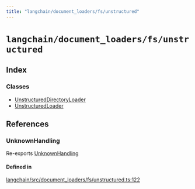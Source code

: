 ```yaml
---
title: "langchain/document_loaders/fs/unstructured"
---
```


# `langchain/document_loaders/fs/unstructured`

## Index

### Classes

- [UnstructuredDirectoryLoader](classes/UnstructuredDirectoryLoader.md)
- [UnstructuredLoader](classes/UnstructuredLoader.md)

## References

### UnknownHandling

Re-exports [UnknownHandling](../document_loaders_fs_directory/variables/UnknownHandling.md)

#### Defined in

[langchain/src/document_loaders/fs/unstructured.ts:122](https://github.com/hwchase17/langchainjs/blob/ddf2996/langchain/src/document_loaders/fs/unstructured.ts#L122)
